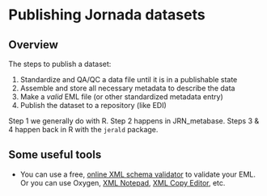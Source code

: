 # Publishing Jornada datasets


## Overview

The steps to publish a dataset:

1. Standardize and QA/QC a data file until it is in a publishable state
2. Assemble and store all necessary metadata to describe the data
3. Make a *valid* EML file (or other standardized metadata entry)
4. Publish the dataset to a repository (like EDI)

Step 1 we generally do with R. Step 2 happens in JRN_metabase. Steps 3 & 4 happen back in R with the `jerald` package.

## Some useful tools

* You can use a free, [online XML schema validator](https://www.freeformatter.com/xml-validator-xsd.html) to validate your EML. Or you can use Oxygen, [XML Notepad](https://microsoft.github.io/XmlNotepad/), [XML Copy Editor](), etc.
